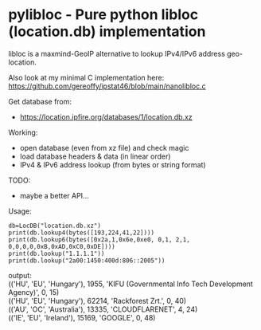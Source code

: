 # pylibloc - Pure python libloc (location.db) implementation

libloc is a maxmind-GeoIP alternative to lookup IPv4/IPv6 address geo-location.

Also look at my minimal C implementation here:  https://github.com/gereoffy/ipstat46/blob/main/nanolibloc.c

Get database from:
- https://location.ipfire.org/databases/1/location.db.xz

Working:
- open database (even from xz file) and check magic
- load database headers & data (in linear order)
- IPv4 & IPv6 address lookup (from bytes or string format)

TODO:
- maybe a better API...

Usage:

    db=LocDB("location.db.xz")
    print(db.lookup4(bytes([193,224,41,22])))
    print(db.lookup6(bytes([0x2a,1,0x6e,0xe0, 0,1, 2,1,   0,0,0,0,0xB,0xAD,0xC0,0xDE])))
    print(db.lookup("1.1.1.1"))
    print(db.lookup("2a00:1450:400d:806::2005"))
    
output:  
(('HU', 'EU', 'Hungary'), 1955, 'KIFU (Governmental Info Tech Development Agency)', 0, 15)  
(('HU', 'EU', 'Hungary'), 62214, 'Rackforest Zrt.', 0, 40)  
(('AU', 'OC', 'Australia'), 13335, 'CLOUDFLARENET', 4, 24)  
(('IE', 'EU', 'Ireland'), 15169, 'GOOGLE', 0, 48)

